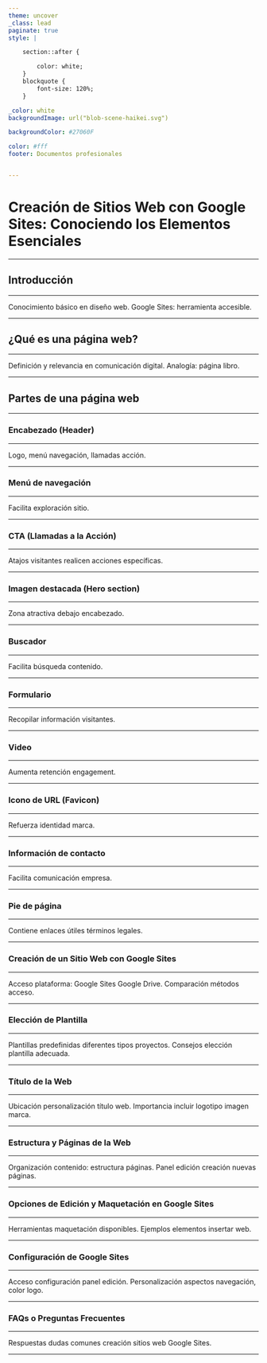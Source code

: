 ```yaml
---
theme: uncover
_class: lead
paginate: true
style: |

    section::after {

        color: white; 
    }
    blockquote {
        font-size: 120%;
    }

_color: white
backgroundImage: url("blob-scene-haikei.svg")

backgroundColor: #27060F

color: #fff
footer: Documentos profesionales


---
```




# Creación de Sitios Web con Google Sites: Conociendo los Elementos Esenciales

---

## Introducción

---

Conocimiento básico en diseño web. Google Sites: herramienta accesible.

---

## ¿Qué es una página web?

---

Definición y relevancia en comunicación digital. Analogía: página libro.

---

## Partes de una página web

---

### Encabezado (Header)

---

Logo, menú navegación, llamadas acción.

---

### Menú de navegación

---

Facilita exploración sitio.

---

### CTA (Llamadas a la Acción)

---

Atajos visitantes realicen acciones específicas.

---

### Imagen destacada (Hero section)

---

Zona atractiva debajo encabezado.

---

### Buscador

---

Facilita búsqueda contenido.

---

### Formulario

---

Recopilar información visitantes.

---

### Video

---

Aumenta retención engagement.

---

### Icono de URL (Favicon)

---

Refuerza identidad marca.

---

### Información de contacto

---

Facilita comunicación empresa.

---

### Pie de página

---

Contiene enlaces útiles términos legales.

---

### Creación de un Sitio Web con Google Sites

---

Acceso plataforma: Google Sites Google Drive. Comparación métodos acceso.

---

### Elección de Plantilla

---

Plantillas predefinidas diferentes tipos proyectos. Consejos elección plantilla adecuada.

---

### Título de la Web

---

Ubicación personalización título web. Importancia incluir logotipo imagen marca.

---

### Estructura y Páginas de la Web

---

Organización contenido: estructura páginas. Panel edición creación nuevas páginas.

---

### Opciones de Edición y Maquetación en Google Sites

---

Herramientas maquetación disponibles. Ejemplos elementos insertar web.

---

### Configuración de Google Sites

---

Acceso configuración panel edición. Personalización aspectos navegación, color logo.

---

### FAQs o Preguntas Frecuentes

---

Respuestas dudas comunes creación sitios web Google Sites.

---

